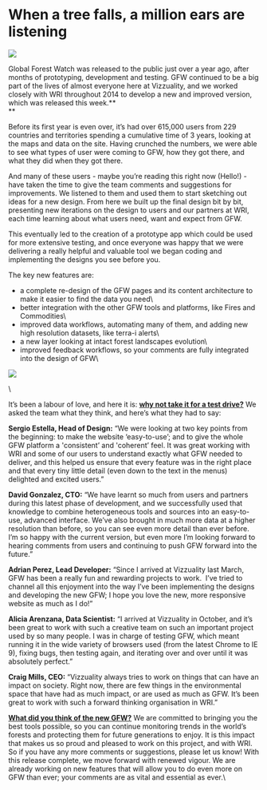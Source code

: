 <!--
slug: when-a-tree-falls-a-million-ears-are-listening
date: Fri Jan 30 2015 16:11:48 GMT+0000 (GMT)
tags: 
title: When a tree falls, a million ears are listening
id: 109586302711
link: http://blog.vizzuality.com/post/109586302711/when-a-tree-falls-a-million-ears-are-listening
raw: {"blog_name":"vizzuality","id":109586302711,"post_url":"http://blog.vizzuality.com/post/109586302711/when-a-tree-falls-a-million-ears-are-listening","slug":"when-a-tree-falls-a-million-ears-are-listening","type":"text","date":"2015-01-30 16:11:48 GMT","timestamp":1422634308,"state":"published","format":"html","reblog_key":"brx5GbIe","tags":[],"short_url":"http://tmblr.co/ZQVgQy1c3saRt","highlighted":[],"note_count":0,"title":"When a tree falls, a million ears are listening","body":"<figure class=\"\"><img src=\"https://31.media.tumblr.com/a37329aa24c1378b3e0899f3c1560a96/tumblr_inline_nizzjcuRd71tn8nre.png\"/></figure><p>Global Forest Watch was released to the public just over a year ago, after months of prototyping, development and testing. GFW continued to be a big part of the lives of almost everyone here at Vizzuality, and we worked closely with WRI throughout 2014 to develop a new and improved version, which was released this week.<b><br/></b></p><p>Before its first year is even over, it’s had over 615,000 users from 229 countries and territories spending a cumulative time of 3 years, looking at the maps and data on the site. Having crunched the numbers, we were able to see what types of user were coming to GFW, how they got there, and what they did when they got there.  </p><p>And many of these users - maybe you’re reading this right now (Hello!) - have taken the time to give the team comments and suggestions for improvements. We listened to them and used them to start sketching out ideas for a new design. From here we built up the final design bit by bit, presenting new iterations on the design to users and our partners at WRI, each time learning about what users need, want and expect from GFW. </p><p>This eventually led to the creation of a prototype app which could be used for more extensive testing, and once everyone was happy that we were delivering a really helpful and valuable tool we began coding and implementing the designs you see before you. </p><p>The key new features are:</p><ul><li><span style=\"background-color: rgba(255, 255, 255, 0);\">a complete re-design of the GFW pages and its content architecture to make it easier to find the data you need</span><br/></li><li><span style=\"background-color: rgba(255, 255, 255, 0);\">better integration with the other GFW tools and platforms, like Fires and Commodities</span><br/></li><li><span style=\"background-color: rgba(255, 255, 255, 0);\">improved data workflows, automating many of them, and adding new high resolution datasets, like terra-i alerts</span><br/></li><li><span style=\"background-color: rgba(255, 255, 255, 0);\">a new layer looking at intact forest landscapes evolution</span><br/></li><li><span style=\"background-color: rgba(255, 255, 255, 0);\">improved feedback workflows, so your comments are fully integrated into the design of GFW</span><br/></li></ul><p></p><figure class=\"\"><img src=\"https://31.media.tumblr.com/539b7301279b88a6e1ff08c6d796ac3f/tumblr_inline_nizz5qQ3N21tn8nre.png\"/></figure><p><br/></p><p>It’s been a labour of love, and here it is: <a href=\"http://www.globalforestwatch.org/\"><b>why not take it for a test drive?</b></a> We asked the team what they think, and here’s what they had to say:</p><p><b>Sergio Estella, Head of Design:</b> &ldquo;We were looking at two key points from the beginning: to make the website &lsquo;easy-to-use&rsquo;; and to give the whole GFW platform a 'consistent&rsquo; and 'coherent&rsquo; feel. It was great working with WRI and some of our users to understand exactly what GFW needed to deliver, and this helped us ensure that every feature was in the right place and that every tiny little detail (even down to the text in the menus) delighted and excited users.&rdquo;</p><p><b>David Gonzalez, CTO:</b> “We have learnt so much from users and partners during this latest phase of development, and we successfully used that knowledge to combine heterogeneous tools and sources into an easy-to-use, advanced interface. We’ve also brought in much more data at a higher resolution than before, so you can see even more detail than ever before. I’m so happy with the current version, but even more I’m looking forward to hearing comments from users and continuing to push GFW forward into the future.” </p><p><b>Adrian Perez, Lead Developer:</b> “Since I arrived at Vizzuality last March, GFW has been a really fun and rewarding projects to work.  I’ve tried to channel all this enjoyment into the way I’ve been implementing the designs and developing the new GFW; I hope you love the new, more responsive website as much as I do!”</p><p><b>Alicia Arenzana, Data Scientist:</b> “I arrived at Vizzuality in October, and it’s been great to work with such a creative team on such an important project used by so many people. I was in charge of testing GFW, which meant running it in the wide variety of browsers used (from the latest Chrome to IE 9), fixing bugs, then testing again, and iterating over and over until it was absolutely perfect.” </p><p><b>Craig Mills, CEO:</b> &ldquo;Vizzuality always tries to work on things that can have an impact on society. Right now, there are few things in the environmental space that have had as much impact, or are used as much as GFW. It’s been great to work with such a forward thinking organisation in WRI.&rdquo;</p><p><b><a href=\"http://www.globalforestwatch.org/getinvolved/provide-feedback\">What did you think of the new GFW?</a> </b>We are committed to bringing you the best tools possible, so you can continue monitoring trends in the world’s forests and protecting them for future generations to enjoy. It is this impact that makes us so proud and pleased to work on this project, and with WRI. So if you have any more comments or suggestions, please let us know! With this release complete, we move forward with renewed vigour. We are already working on new features that will allow you to do even more on GFW than ever; your comments are as vital and essential as ever.<br/></p>","reblog":{"tree_html":"","comment":"<figure class=\"\"><img src=\"https://31.media.tumblr.com/a37329aa24c1378b3e0899f3c1560a96/tumblr_inline_nizzjcuRd71tn8nre.png\"></figure><p>Global Forest Watch was released to the public just over a year ago, after months of prototyping, development and testing. GFW continued to be a big part of the lives of almost everyone here at Vizzuality, and we worked closely with WRI throughout 2014 to develop a new and improved version, which was released this week.<b><br></b></p><p>Before its first year is even over, it&rsquo;s had over 615,000 users from 229 countries and territories spending a cumulative time of 3 years, looking at the maps and data on the site. Having crunched the numbers, we were able to see what types of user were coming to GFW, how they got there, and what they did when they got there. &nbsp;</p><p>And many of these users - maybe you&rsquo;re reading this right now (Hello!) - have taken the time to give the team comments and suggestions for improvements. We listened to them and used them to start sketching out ideas for a new design. From here we built up the final design bit by bit, presenting new iterations on the design to users and our partners at WRI, each time learning about what users need, want and expect from GFW. </p><p>This eventually led to the creation of a prototype app which could be used for more extensive testing, and once everyone was happy that we were delivering a really helpful and valuable tool we began coding and implementing the designs you see before you. </p><p>The key new features are:</p><ul><li><span style=\"background-color: rgba(255, 255, 255, 0);\">a complete re-design of the GFW pages and its content architecture to make it easier to find the data you need</span><br></li><li><span style=\"background-color: rgba(255, 255, 255, 0);\">better integration with the other GFW tools and platforms, like Fires and Commodities</span><br></li><li><span style=\"background-color: rgba(255, 255, 255, 0);\">improved data workflows, automating many of them, and adding new high resolution datasets, like terra-i alerts</span><br></li><li><span style=\"background-color: rgba(255, 255, 255, 0);\">a new layer looking at intact forest landscapes evolution</span><br></li><li><span style=\"background-color: rgba(255, 255, 255, 0);\">improved feedback workflows, so your comments are fully integrated into the design of GFW</span><br></li></ul><p></p><figure class=\"\"><img src=\"https://31.media.tumblr.com/539b7301279b88a6e1ff08c6d796ac3f/tumblr_inline_nizz5qQ3N21tn8nre.png\"></figure><p><br></p><p>It&rsquo;s been a labour of love, and here it is: <a href=\"http://www.globalforestwatch.org/\"><b>why not take it for a test drive?</b></a> We asked the team what they think, and here&rsquo;s what they had to say:</p><p><b>Sergio Estella, Head of Design:</b> &ldquo;We were looking at two key points from the beginning: to make the website &lsquo;easy-to-use&rsquo;; and to give the whole GFW platform a 'consistent&rsquo; and 'coherent&rsquo; feel. It was great working with WRI and some of our users to understand exactly what GFW needed to deliver, and this helped us ensure that every feature was in the right place and that every tiny little detail (even down to the text in the menus) delighted and excited users.&rdquo;</p><p><b>David Gonzalez, CTO:</b> &ldquo;We have learnt so much from users and partners during this latest phase of development, and we successfully used that knowledge to combine heterogeneous tools and sources into an easy-to-use, advanced interface. We&rsquo;ve also brought in much more data at a higher resolution than before, so you can see even more detail than ever before. I&rsquo;m so happy with the current version, but even more I&rsquo;m looking forward to hearing comments from users and continuing to push GFW forward into the future.&rdquo; </p><p><b>Adrian Perez, Lead Developer:</b> &ldquo;Since I arrived at Vizzuality last March, GFW has been a really fun and rewarding projects to work. &nbsp;I&rsquo;ve tried to channel all this enjoyment into the way I&rsquo;ve been implementing the designs and developing the new GFW; I hope you love the new, more responsive website as much as I do!&rdquo;</p><p><b>Alicia Arenzana, Data Scientist:</b> &ldquo;I arrived at Vizzuality in October, and it&rsquo;s been great to work with such a creative team on such an important project used by so many people. I was in charge of testing GFW, which meant running it in the wide variety of browsers used (from the latest Chrome to IE 9), fixing bugs, then testing again, and iterating over and over until it was absolutely perfect.&rdquo; </p><p><b>Craig Mills, CEO:</b> &ldquo;Vizzuality always tries to work on things that can have an impact on society. Right now, there are few things in the environmental space that have had as much impact, or are used as much as GFW. It&rsquo;s been great to work with such a forward thinking organisation in WRI.&rdquo;</p><p><b><a href=\"http://www.globalforestwatch.org/getinvolved/provide-feedback\">What did you think of the new GFW?</a> </b>We are committed to bringing you the best tools possible, so you can continue monitoring trends in the world&rsquo;s forests and protecting them for future generations to enjoy. It is this impact that makes us so proud and pleased to work on this project, and with WRI. So if you have any more comments or suggestions, please let us know! With this release complete, we move forward with renewed vigour. We are already working on new features that will allow you to do even more on GFW than ever; your comments are as vital and essential as ever.<br></p>"},"trail":[{"blog":{"name":"vizzuality","theme":{"avatar_shape":"square","background_color":"#FAFAFA","body_font":"Helvetica Neue","header_bounds":"","header_image":"http://assets.tumblr.com/images/default_header/optica_pattern_09.png?_v=abe6f565397f54e880c2b76e6fc2022e","header_image_focused":"http://assets.tumblr.com/images/default_header/optica_pattern_09_focused_v3.png?_v=abe6f565397f54e880c2b76e6fc2022e","header_image_scaled":"http://assets.tumblr.com/images/default_header/optica_pattern_09_focused_v3.png?_v=abe6f565397f54e880c2b76e6fc2022e","header_stretch":true,"link_color":"#529ECC","show_avatar":true,"show_description":true,"show_header_image":true,"show_title":true,"title_color":"#444444","title_font":"Gibson","title_font_weight":"bold"}},"post":{"id":"109586302711"},"content":"<figure class=\"\"><img src=\"https://31.media.tumblr.com/a37329aa24c1378b3e0899f3c1560a96/tumblr_inline_nizzjcuRd71tn8nre.png\"></figure><p>Global Forest Watch was released to the public just over a year ago, after months of prototyping, development and testing. GFW continued to be a big part of the lives of almost everyone here at Vizzuality, and we worked closely with WRI throughout 2014 to develop a new and improved version, which was released this week.<b><br></b></p><p>Before its first year is even over, it’s had over 615,000 users from 229 countries and territories spending a cumulative time of 3 years, looking at the maps and data on the site. Having crunched the numbers, we were able to see what types of user were coming to GFW, how they got there, and what they did when they got there.  </p><p>And many of these users - maybe you’re reading this right now (Hello!) - have taken the time to give the team comments and suggestions for improvements. We listened to them and used them to start sketching out ideas for a new design. From here we built up the final design bit by bit, presenting new iterations on the design to users and our partners at WRI, each time learning about what users need, want and expect from GFW. </p><p>This eventually led to the creation of a prototype app which could be used for more extensive testing, and once everyone was happy that we were delivering a really helpful and valuable tool we began coding and implementing the designs you see before you. </p><p>The key new features are:</p><ul><li><span style=\"background-color: rgba(255, 255, 255, 0);\">a complete re-design of the GFW pages and its content architecture to make it easier to find the data you need</span><br></li><li><span style=\"background-color: rgba(255, 255, 255, 0);\">better integration with the other GFW tools and platforms, like Fires and Commodities</span><br></li><li><span style=\"background-color: rgba(255, 255, 255, 0);\">improved data workflows, automating many of them, and adding new high resolution datasets, like terra-i alerts</span><br></li><li><span style=\"background-color: rgba(255, 255, 255, 0);\">a new layer looking at intact forest landscapes evolution</span><br></li><li><span style=\"background-color: rgba(255, 255, 255, 0);\">improved feedback workflows, so your comments are fully integrated into the design of GFW</span><br></li></ul><p></p><figure class=\"\"><img src=\"https://31.media.tumblr.com/539b7301279b88a6e1ff08c6d796ac3f/tumblr_inline_nizz5qQ3N21tn8nre.png\"></figure><p><br></p><p>It’s been a labour of love, and here it is: <a href=\"http://www.globalforestwatch.org/\"><b>why not take it for a test drive?</b></a> We asked the team what they think, and here’s what they had to say:</p><p><b>Sergio Estella, Head of Design:</b> “We were looking at two key points from the beginning: to make the website ‘easy-to-use’; and to give the whole GFW platform a 'consistent’ and 'coherent’ feel. It was great working with WRI and some of our users to understand exactly what GFW needed to deliver, and this helped us ensure that every feature was in the right place and that every tiny little detail (even down to the text in the menus) delighted and excited users.”</p><p><b>David Gonzalez, CTO:</b> “We have learnt so much from users and partners during this latest phase of development, and we successfully used that knowledge to combine heterogeneous tools and sources into an easy-to-use, advanced interface. We’ve also brought in much more data at a higher resolution than before, so you can see even more detail than ever before. I’m so happy with the current version, but even more I’m looking forward to hearing comments from users and continuing to push GFW forward into the future.” </p><p><b>Adrian Perez, Lead Developer:</b> “Since I arrived at Vizzuality last March, GFW has been a really fun and rewarding projects to work.  I’ve tried to channel all this enjoyment into the way I’ve been implementing the designs and developing the new GFW; I hope you love the new, more responsive website as much as I do!”</p><p><b>Alicia Arenzana, Data Scientist:</b> “I arrived at Vizzuality in October, and it’s been great to work with such a creative team on such an important project used by so many people. I was in charge of testing GFW, which meant running it in the wide variety of browsers used (from the latest Chrome to IE 9), fixing bugs, then testing again, and iterating over and over until it was absolutely perfect.” </p><p><b>Craig Mills, CEO:</b> “Vizzuality always tries to work on things that can have an impact on society. Right now, there are few things in the environmental space that have had as much impact, or are used as much as GFW. It’s been great to work with such a forward thinking organisation in WRI.”</p><p><b><a href=\"http://www.globalforestwatch.org/getinvolved/provide-feedback\">What did you think of the new GFW?</a> </b>We are committed to bringing you the best tools possible, so you can continue monitoring trends in the world’s forests and protecting them for future generations to enjoy. It is this impact that makes us so proud and pleased to work on this project, and with WRI. So if you have any more comments or suggestions, please let us know! With this release complete, we move forward with renewed vigour. We are already working on new features that will allow you to do even more on GFW than ever; your comments are as vital and essential as ever.<br></p>","content_raw":"<figure class=\"\"><img src=\"https://31.media.tumblr.com/a37329aa24c1378b3e0899f3c1560a96/tumblr_inline_nizzjcuRd71tn8nre.png\"></figure><p>Global Forest Watch was released to the public just over a year ago, after months of prototyping, development and testing. GFW continued to be a big part of the lives of almost everyone here at Vizzuality, and we worked closely with WRI throughout 2014 to develop a new and improved version, which was released this week.<b><br></b></p><p>Before its first year is even over, it&rsquo;s had over 615,000 users from 229 countries and territories spending a cumulative time of 3 years, looking at the maps and data on the site. Having crunched the numbers, we were able to see what types of user were coming to GFW, how they got there, and what they did when they got there. &nbsp;</p><p>And many of these users - maybe you&rsquo;re reading this right now (Hello!) - have taken the time to give the team comments and suggestions for improvements. We listened to them and used them to start sketching out ideas for a new design. From here we built up the final design bit by bit, presenting new iterations on the design to users and our partners at WRI, each time learning about what users need, want and expect from GFW. </p><p>This eventually led to the creation of a prototype app which could be used for more extensive testing, and once everyone was happy that we were delivering a really helpful and valuable tool we began coding and implementing the designs you see before you. </p><p>The key new features are:</p><p></p><ul><li><span style=\"background-color: rgba(255, 255, 255, 0);\">a complete re-design of the GFW pages and its content architecture to make it easier to find the data you need</span><br></li><li><span style=\"background-color: rgba(255, 255, 255, 0);\">better integration with the other GFW tools and platforms, like Fires and Commodities</span><br></li><li><span style=\"background-color: rgba(255, 255, 255, 0);\">improved data workflows, automating many of them, and adding new high resolution datasets, like terra-i alerts</span><br></li><li><span style=\"background-color: rgba(255, 255, 255, 0);\">a new layer looking at intact forest landscapes evolution</span><br></li><li><span style=\"background-color: rgba(255, 255, 255, 0);\">improved feedback workflows, so your comments are fully integrated into the design of GFW</span><br></li></ul><p></p><figure class=\"\"><img src=\"https://31.media.tumblr.com/539b7301279b88a6e1ff08c6d796ac3f/tumblr_inline_nizz5qQ3N21tn8nre.png\"></figure><p><br></p><p>It&rsquo;s been a labour of love, and here it is: <a href=\"http://www.globalforestwatch.org/\"><b>why not take it for a test drive?</b></a> We asked the team what they think, and here&rsquo;s what they had to say:</p><p><b>Sergio Estella, Head of Design:</b> \"We were looking at two key points from the beginning: to make the website 'easy-to-use'; and to give the whole GFW platform a 'consistent' and 'coherent' feel. It was great working with WRI and some of our users to understand exactly what GFW needed to deliver, and this helped us ensure that every feature was in the right place and that every tiny little detail (even down to the text in the menus) delighted and excited users.\"</p><p><b>David Gonzalez, CTO:</b> &ldquo;We have learnt so much from users and partners during this latest phase of development, and we successfully used that knowledge to combine heterogeneous tools and sources into an easy-to-use, advanced interface. We&rsquo;ve also brought in much more data at a higher resolution than before, so you can see even more detail than ever before. I&rsquo;m so happy with the current version, but even more I&rsquo;m looking forward to hearing comments from users and continuing to push GFW forward into the future.&rdquo; </p><p><b>Adrian Perez, Lead Developer:</b> &ldquo;Since I arrived at Vizzuality last March, GFW has been a really fun and rewarding projects to work. &nbsp;I&rsquo;ve tried to channel all this enjoyment into the way I&rsquo;ve been implementing the designs and developing the new GFW; I hope you love the new, more responsive website as much as I do!&rdquo;</p><p><b>Alicia Arenzana, Data Scientist:</b> &ldquo;I arrived at Vizzuality in October, and it&rsquo;s been great to work with such a creative team on such an important project used by so many people. I was in charge of testing GFW, which meant running it in the wide variety of browsers used (from the latest Chrome to IE 9), fixing bugs, then testing again, and iterating over and over until it was absolutely perfect.&rdquo; </p><p><b>Craig Mills, CEO:</b> \"Vizzuality always tries to work on things that can have an impact on society. Right now, there are few things in the environmental space that have had as much impact, or are used as much as GFW. It&rsquo;s been great to work with such a forward thinking organisation in WRI.\"</p><p><b><a href=\"http://www.globalforestwatch.org/getinvolved/provide-feedback\">What did you think of the new GFW?</a> </b>We are committed to bringing you the best tools possible, so you can continue monitoring trends in the world&rsquo;s forests and protecting them for future generations to enjoy. It is this impact that makes us so proud and pleased to work on this project, and with WRI. So if you have any more comments or suggestions, please let us know! With this release complete, we move forward with renewed vigour. We are already working on new features that will allow you to do even more on GFW than ever; your comments are as vital and essential as ever.<br></p>","is_current_item":true,"is_root_item":true}]}
publish: 2015-01-030
-->


When a tree falls, a million ears are listening
===============================================

![](https://31.media.tumblr.com/a37329aa24c1378b3e0899f3c1560a96/tumblr_inline_nizzjcuRd71tn8nre.png)

Global Forest Watch was released to the public just over a year ago,
after months of prototyping, development and testing. GFW continued to
be a big part of the lives of almost everyone here at Vizzuality, and we
worked closely with WRI throughout 2014 to develop a new and improved
version, which was released this week.**\
**

Before its first year is even over, it’s had over 615,000 users from 229
countries and territories spending a cumulative time of 3 years, looking
at the maps and data on the site. Having crunched the numbers, we were
able to see what types of user were coming to GFW, how they got there,
and what they did when they got there.  

And many of these users - maybe you’re reading this right now (Hello!) -
have taken the time to give the team comments and suggestions for
improvements. We listened to them and used them to start sketching out
ideas for a new design. From here we built up the final design bit by
bit, presenting new iterations on the design to users and our partners
at WRI, each time learning about what users need, want and expect from
GFW.

This eventually led to the creation of a prototype app which could be
used for more extensive testing, and once everyone was happy that we
were delivering a really helpful and valuable tool we began coding and
implementing the designs you see before you.

The key new features are:

-   <span style="background-color: rgba(255, 255, 255, 0);">a complete
    re-design of the GFW pages and its content architecture to make it
    easier to find the data you need</span>\
-   <span style="background-color: rgba(255, 255, 255, 0);">better
    integration with the other GFW tools and platforms, like Fires and
    Commodities</span>\
-   <span style="background-color: rgba(255, 255, 255, 0);">improved
    data workflows, automating many of them, and adding new high
    resolution datasets, like terra-i alerts</span>\
-   <span style="background-color: rgba(255, 255, 255, 0);">a new layer
    looking at intact forest landscapes evolution</span>\
-   <span style="background-color: rgba(255, 255, 255, 0);">improved
    feedback workflows, so your comments are fully integrated into the
    design of GFW</span>\

![](https://31.media.tumblr.com/539b7301279b88a6e1ff08c6d796ac3f/tumblr_inline_nizz5qQ3N21tn8nre.png)

\

It’s been a labour of love, and here it is: [**why not take it for a
test drive?**](http://www.globalforestwatch.org/) We asked the team what
they think, and here’s what they had to say:

**Sergio Estella, Head of Design:** “We were looking at two key points
from the beginning: to make the website ‘easy-to-use’; and to give the
whole GFW platform a 'consistent’ and 'coherent’ feel. It was great
working with WRI and some of our users to understand exactly what GFW
needed to deliver, and this helped us ensure that every feature was in
the right place and that every tiny little detail (even down to the text
in the menus) delighted and excited users.”

**David Gonzalez, CTO:** “We have learnt so much from users and partners
during this latest phase of development, and we successfully used that
knowledge to combine heterogeneous tools and sources into an
easy-to-use, advanced interface. We’ve also brought in much more data at
a higher resolution than before, so you can see even more detail than
ever before. I’m so happy with the current version, but even more I’m
looking forward to hearing comments from users and continuing to push
GFW forward into the future.”

**Adrian Perez, Lead Developer:** “Since I arrived at Vizzuality last
March, GFW has been a really fun and rewarding projects to work.  I’ve
tried to channel all this enjoyment into the way I’ve been implementing
the designs and developing the new GFW; I hope you love the new, more
responsive website as much as I do!”

**Alicia Arenzana, Data Scientist:** “I arrived at Vizzuality in
October, and it’s been great to work with such a creative team on such
an important project used by so many people. I was in charge of testing
GFW, which meant running it in the wide variety of browsers used (from
the latest Chrome to IE 9), fixing bugs, then testing again, and
iterating over and over until it was absolutely perfect.”

**Craig Mills, CEO:** “Vizzuality always tries to work on things that
can have an impact on society. Right now, there are few things in the
environmental space that have had as much impact, or are used as much as
GFW. It’s been great to work with such a forward thinking organisation
in WRI.”

**[What did you think of the new
GFW?](http://www.globalforestwatch.org/getinvolved/provide-feedback)**
We are committed to bringing you the best tools possible, so you can
continue monitoring trends in the world’s forests and protecting them
for future generations to enjoy. It is this impact that makes us so
proud and pleased to work on this project, and with WRI. So if you have
any more comments or suggestions, please let us know! With this release
complete, we move forward with renewed vigour. We are already working on
new features that will allow you to do even more on GFW than ever; your
comments are as vital and essential as ever.\



